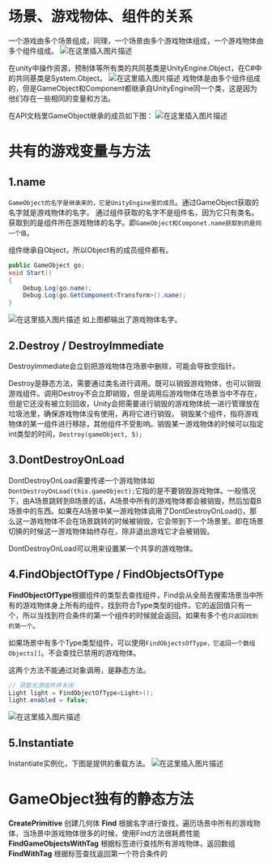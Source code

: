 # 场景、游戏物体、组件的关系
一个游戏由多个场景组成，同理，一个场景由多个游戏物体组成，一个游戏物体由多个组件组成。
![在这里插入图片描述](https://img-blog.csdnimg.cn/20200930154034388.png?x-oss-process=image/watermark,type_ZmFuZ3poZW5naGVpdGk,shadow_10,text_aHR0cHM6Ly9ibG9nLmNzZG4ubmV0L3dhbmtjbg==,size_16,color_FFFFFF,t_70#pic_center)

在unity中操作资源，预制体等所有类的共同基类是UnityEngine.Object，在C#中的共同基类是System.Object。
![在这里插入图片描述](https://img-blog.csdnimg.cn/20200930154645424.png?x-oss-process=image/watermark,type_ZmFuZ3poZW5naGVpdGk,shadow_10,text_aHR0cHM6Ly9ibG9nLmNzZG4ubmV0L3dhbmtjbg==,size_16,color_FFFFFF,t_70#pic_center)
戏物体是由多个组件组成的，但是GameObject和Component都继承自UnityEngine同一个类，这是因为他们存在一些相同的变量和方法。

在API文档里GameObject继承的成员如下图：
![在这里插入图片描述](https://img-blog.csdnimg.cn/20200930155627205.png?x-oss-process=image/watermark,type_ZmFuZ3poZW5naGVpdGk,shadow_10,text_aHR0cHM6Ly9ibG9nLmNzZG4ubmV0L3dhbmtjbg==,size_16,color_FFFFFF,t_70#pic_center)
# 共有的游戏变量与方法
## 1.name
`GameObject的名字是继承来的，它是UnityEngine里的成员`。通过GameObject获取的名字就是游戏物体的名字。
通过组件获取的名字不是组件名，因为它只有类名。获取到的是组件所在游戏物体的名字。即`GameObject和Componet.name获取到的是同一个值`。

组件继承自Object，所以Object有的成员组件都有。
```csharp
public GameObject go;
void Start()
{
    Debug.Log(go.name);
    Debug.Log(go.GetComponent<Transform>().name);
}
```
![在这里插入图片描述](https://img-blog.csdnimg.cn/2020093016113183.png?x-oss-process=image/watermark,type_ZmFuZ3poZW5naGVpdGk,shadow_10,text_aHR0cHM6Ly9ibG9nLmNzZG4ubmV0L3dhbmtjbg==,size_16,color_FFFFFF,t_70#pic_center)
如上图都输出了游戏物体名字。

## 2.Destroy / DestroyImmediate
DestroyImmediate会立刻把游戏物体在场景中删除，可能会导致空指针。

Destroy是静态方法，需要通过类名进行调用。既可以销毁游戏物体，也可以销毁游戏组件。调用Destroy不会立即销毁，但是调用后游戏物体在场景当中不存在，但是它还没有被立刻回收，Unity会把需要进行销毁的游戏物体统一进行管理放在垃圾池里，确保游戏物体没有使用，再将它进行销毁。
销毁某个组件，指将游戏物体的某一组件进行移除，其他组件不受影响。销毁某一游戏物体的时候可以指定int类型的时间，`Destroy(gameObject, 5);`

## 3.DontDestroyOnLoad
DontDestroyOnLoad需要传递一个游戏物体如`DontDestroyOnLoad(this.gameObject);`它指的是不要销毁游戏物体。一般情况下，由A场景跳转到B场景的话，A场景中所有的游戏物体都会被销毁，然后加载B场景中的东西。如果在A场景中某一游戏物体调用了DontDestroyOnLoad()，那么这一游戏物体不会在场景跳转的时候被销毁，它会带到下一个场景里。即在场景切换的时候这一游戏物体始终存在，除非退出游戏它才会被销毁。

DontDestroyOnLoad可以用来设置某一个共享的游戏物体。

## 4.FindObjectOfType / FindObjectsOfType
**FindObjectOfType**根据组件的类型去查找组件，Find会从全局去搜索场景当中所有的游戏物体身上所有的组件，找到符合Type类型的组件。它的返回值只有一个，所以当找到符合条件的第一个组件的时候就会返回。如果有多个也`只返回找到的第一个`。

如果场景中有多个Type类型组件，可以使用`FindObjectsOfType，它返回一个数组Objects[]`。不会查找已禁用的游戏物体。

这两个方法不能通过对象调用，是静态方法。

```csharp
// 获取光源组件并关闭
Light light = FindObjectOfType<Light>();
light.enabled = false;
```
![在这里插入图片描述](https://img-blog.csdnimg.cn/20200930190810528.png?x-oss-process=image/watermark,type_ZmFuZ3poZW5naGVpdGk,shadow_10,text_aHR0cHM6Ly9ibG9nLmNzZG4ubmV0L3dhbmtjbg==,size_16,color_FFFFFF,t_70#pic_center)
## 5.Instantiate
Instantiate实例化，下图是提供的重载方法。
![在这里插入图片描述](https://img-blog.csdnimg.cn/20200930225053868.png?x-oss-process=image/watermark,type_ZmFuZ3poZW5naGVpdGk,shadow_10,text_aHR0cHM6Ly9ibG9nLmNzZG4ubmV0L3dhbmtjbg==,size_16,color_FFFFFF,t_70#pic_center)

# GameObject独有的静态方法
**CreatePrimitive** 创建几何体
**Find** 根据名字进行查找，遍历场景中所有的游戏物体，当场景中游戏物体很多的时候，使用Find方法很耗费性能
**FindGameObjectsWithTag**	根据标签进行查找所有游戏物体，返回数组
**FindWithTag** 根据标签查找返回第一个符合条件的